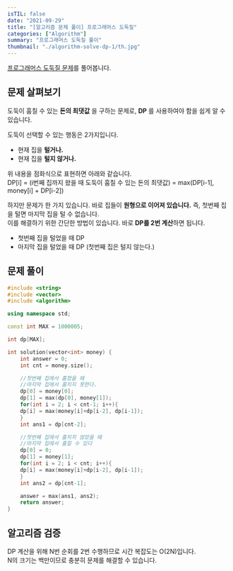 ```yaml
---
isTIL: false
date: "2021-09-29"
title: "[알고리즘 문제 풀이] 프로그래머스 도둑질"
categories: ["Algorithm"]
summary: "프로그래머스 도둑질 풀이"
thumbnail: "./algorithm-solve-dp-1/th.jpg"
---
```


[프로그래머스 도둑질 문제](https://programmers.co.kr/learn/courses/30/lessons/42897#)를 풀어봅니다.

## 문제 살펴보기

도둑이 훔칠 수 있는 **돈의 최댓값** 을 구하는 문제로, **DP** 를 사용하여야 함을 쉽게 알 수 있습니다.

도둑이 선택할 수 있는 행동은 2가지입니다.

- 현재 집을 **털거나.**
- 현재 집을 **털지 않거나.**

위 내용을 점화식으로 표현하면 아래와 같습니다.  
DP[i] = (i번째 집까지 왔을 때 도둑이 훔칠 수 있는 돈의 최댓값) = max(DP[i-1], money[i] + DP[i-2])

하지만 문제가 한 가지 있습니다. 바로 집들이 **원형으로 이어져 있습니다.** 즉, 첫번째 집을 털면 마지막 집을 털 수 없습니다.  
이를 해결하기 위한 간단한 방법이 있습니다. 바로 **DP를 2번 계산**하면 됩니다.

- 첫번째 집을 털었을 때 DP
- 마지막 집을 털었을 때 DP (첫번째 집은 털지 않는다.)

## 문제 풀이

```cpp
#include <string>
#include <vector>
#include <algorithm>

using namespace std;

const int MAX = 1000005;

int dp[MAX];

int solution(vector<int> money) {
    int answer = 0;
    int cnt = money.size();

    //첫번째 집에서 훔쳤을 때
    //마지막 집에서 훔치지 못한다.
    dp[0] = money[0];
    dp[1] = max(dp[0], money[1]);
    for(int i = 2; i < cnt-1; i++){
    dp[i] = max(money[i]+dp[i-2], dp[i-1]);
    }
    int ans1 = dp[cnt-2];

    //첫번째 집에서 훔치치 않았을 때
    //마지막 집에서 훔칠 수 있다
    dp[0] = 0;
    dp[1] = money[1];
    for(int i = 2; i < cnt; i++){
    dp[i] = max(money[i]+dp[i-2], dp[i-1]);
    }
    int ans2 = dp[cnt-1];

    answer = max(ans1, ans2);
    return answer;
}
```

## 알고리즘 검증

DP 계산을 위해 N번 순회를 2번 수행하므로 시간 복잡도는 O(2N)입니다.  
N의 크기는 백만이므로 충분히 문제를 해결할 수 있습니다.